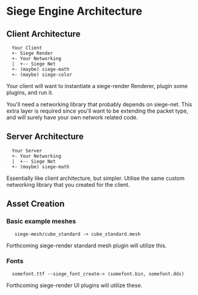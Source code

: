 # Siege Engine Architecture

## Client Architecture

```code
  Your Client
  +- Siege Render
  +- Your Networking
  |  +-- Siege Net
  +- (maybe) siege-math
  +- (maybe) siege-color
```

Your client will want to instantiate a siege-render Renderer, plugin some
plugins, and run it.

You'll need a networking library that probably depends on siege-net. This extra
layer is required since you'll want to be extending the packet type, and will
surely have your own network related code.

## Server Architecture

```code
  Your Server
  +- Your Networking
  |  +-- Siege Net
  +- (maybe) siege-math
```

Essentially like client architecture, but simpler. Utilise the same custom
networking library that you created for the client.

## Asset Creation

### Basic example meshes

```code
   siege-mesh/cube_standard -> cube_standard.mesh
```

Forthcoming siege-render standard mesh plugin will utilize this.

### Fonts

```code
  somefont.ttf --siege_font_create-> (somefont.bin, somefont.dds)
```

Forthcoming siege-render UI plugins will utilize these.
